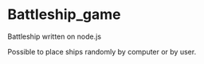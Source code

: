 # Battleship_game
Battleship written on node.js

Possible to place ships randomly by computer or by user.
